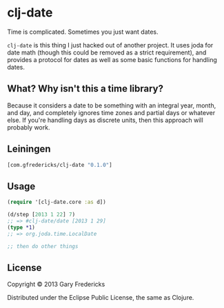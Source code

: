 # clj-date

Time is complicated. Sometimes you just want dates.

`clj-date` is this thing I just hacked out of another project.  It
uses joda for date math (though this could be removed as a strict
requirement), and provides a protocol for dates as well as some basic
functions for handling dates.

## What? Why isn't this a time library?

Because it considers a date to be something with an integral year,
month, and day, and completely ignores time zones and partial days or
whatever else. If you're handling days as discrete units, then this
approach will probably work.

## Leiningen

``` clojure
[com.gfredericks/clj-date "0.1.0"]
```

## Usage

``` clojure
(require '[clj-date.core :as d])

(d/step [2013 1 22] 7)
;; => #clj-date/date [2013 1 29]
(type *1)
;; => org.joda.time.LocalDate

;; then do other things
```

## License

Copyright © 2013 Gary Fredericks

Distributed under the Eclipse Public License, the same as Clojure.
